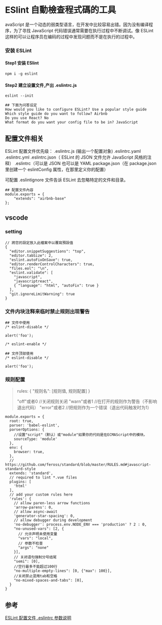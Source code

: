 # ESlint 自動檢查程式碼的工具

avaScript 是一个动态的弱类型语言，在开发中比较容易出错。因为没有编译程序，为了寻找 JavaScript 代码错误通常需要在执行过程中不断调试。像 ESLint 这样的可以让程序员在编码的过程中发现问题而不是在执行的过程中。

### 安装 ESLint

#### Step1 安装 ESlint
```
npm i -g eslint
```

#### Step2 建立设置文件,产出 .eslintrc.js
```
eslint --init

## 下面为问答设定
How would you like to configure ESLint? Use a popular style guide
Which style guide do you want to follow? Airbnb
Do you use React? No
What format do you want your config file to be in? JavaScript
```

## 配置文件相关
ESLint 配置文件优先级：
.eslintrc.js (输出一个配置对象)
.eslintrc.yaml
.eslintrc.yml
.eslintrc.json（ ESLint 的 JSON 文件允许 JavaScript 风格的注释）
.eslintrc（可以是 JSON 也可以是 YAML
package.json（在 package.json 里创建一个 eslintConfig 属性，在那里定义你的配置）

可配置 .eslintignore 文件告诉 ESLint 去忽略特定的文件和目录。

```
## 配置文件內容
module.exports = {
    "extends": "airbnb-base"
};
```

## vscode 
### setting

```
// 將您的設定放入此檔案中以覆寫預設值
{
  "editor.snippetSuggestions": "top",
  "editor.tabSize": 2,
  "eslint.autoFixOnSave": true,
  "editor.renderControlCharacters": true,
  "files.eol": "\n",
  "eslint.validate": [
    "javascript",
    "javascriptreact",
    { "language": "html", "autoFix": true }
  ],
  "git.ignoreLimitWarning": true
}
```

### 文件内块注释来临时禁止规则出现警告
```
## 文件中使用
/* eslint-disable */

alert('foo');

/* eslint-enable */
```

```
## 文件顶部使用
/* eslint-disable */

alert('foo');
```

### 规则配置
>rules: {
>    "规则名": [规则值, 规则配置]
>}
>
>"off"或者0    //关闭规则关闭
>"warn"或者1    //在打开的规则作为警告（不影响退出代码）
>"error"或者2    //把规则作为一个错误（退出代码触发时为1）

```
module.exports = {
  root: true,
  parser: 'babel-eslint',
  parserOptions: {
    //设置"script"（默认）或"module"如果你的代码是在ECMAScript中的模块。
    sourceType: 'module'
  },
  env: {
    browser: true,
  },
  // https://github.com/feross/standard/blob/master/RULES.md#javascript-standard-style
  extends: 'standard',
  // required to lint *.vue files
  plugins: [
    'html'
  ],
  // add your custom rules here
  'rules': {
    // allow paren-less arrow functions
    'arrow-parens': 0,
    // allow async-await
    'generator-star-spacing': 0,
    // allow debugger during development
    'no-debugger': process.env.NODE_ENV === 'production' ? 2 : 0,
    "no-unused-vars": [2, { 
      // 允许声明未使用变量
      "vars": "local",
      // 参数不检查
      "args": "none" 
    }],
    // 关闭语句强制分号结尾
    "semi": [0],
    //空行最多不能超过100行
    "no-multiple-empty-lines": [0, {"max": 100}],
    //关闭禁止混用tab和空格
    "no-mixed-spaces-and-tabs": [0],
  }
}
```



## 参考
[ESLint 配置文件 .eslintrc 参数说明](https://gist.github.com/rswanderer/29dc65efc421b3b5b0442f1bd3dcd046)